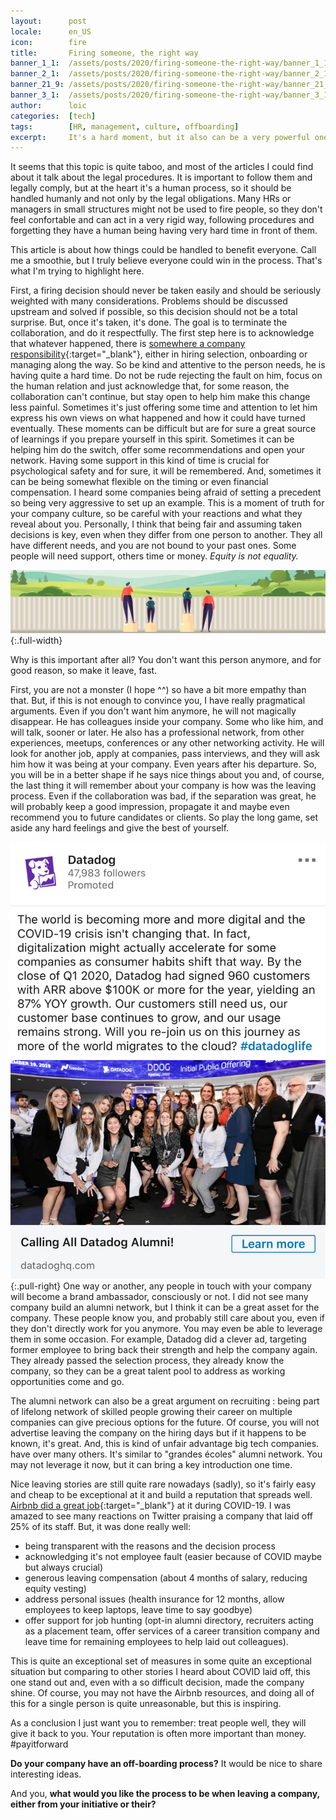```yaml
---
layout:      post
locale:      en_US
icon:        fire
title:       Firing someone, the right way
banner_1_1:  /assets/posts/2020/firing-someone-the-right-way/banner_1_1.jpg
banner_2_1:  /assets/posts/2020/firing-someone-the-right-way/banner_2_1.jpg
banner_21_9: /assets/posts/2020/firing-someone-the-right-way/banner_21_9.jpg
banner_3_1:  /assets/posts/2020/firing-someone-the-right-way/banner_3_1.jpg
author:      loic
categories:  [tech]
tags:        [HR, management, culture, offboarding]
excerpt:     It's a hard moment, but it also can be a very powerful one to show up and build your culture. Let's find what can be good even in bad times.
---
```


It seems that this topic is quite taboo, and most of the articles I could find about it talk about the legal procedures.
It is important to follow them and legally comply, but at the heart it's a human process, so it should be handled humanly and not only by the legal obligations.
Many HRs or managers in small structures might not be used to fire people, so they don't feel confortable and can act in a very rigid way, following procedures and forgetting they have a human being having very hard time in front of them.

This article is about how things could be handled to benefit everyone. Call me a smoothie, but I truly believe everyone could win in the process. That's what I'm trying to highlight here.

First, a firing decision should never be taken easily and should be seriously weighted with many considerations.
Problems should be discussed upstream and solved if possible, so this decision should not be a total surprise.
But, once it's taken, it's done. The goal is to terminate the collaboration, and do it respectfully.
The first step here is to acknowledge that whatever happened, there is [somewhere a company responsibility](https://youtu.be/MpVCQfImQ1A?t=3336){:target="_blank"}, either in hiring selection, onboarding or managing along the way.
So be kind and attentive to the person needs, he is having quite a hard time. Do not be rude rejecting the fault on him, focus on the human relation and just acknowledge that, for some reason, the collaboration can't continue, but stay open to help him make this change less painful.
Sometimes it's just offering some time and attention to let him express his own views on what happened and how it could have turned eventually.
These moments can be difficult but are for sure a great source of learnings if you prepare yourself in this spirit.
Sometimes it can be helping him do the switch, offer some recommendations and open your network.
Having some support in this kind of time is crucial for psychological safety and for sure, it will be remembered.
And, sometimes it can be being somewhat flexible on the timing or even financial compensation.
I heard some companies being afraid of setting a precedent so being very aggressive to set up an example.
This is a moment of truth for your company culture, so be careful with your reactions and what they reveal about you.
Personally, I think that being fair and assuming taken decisions is key, even when they differ from one person to another.
They all have different needs, and you are not bound to your past ones. Some people will need support, others time or money. *Equity is not equality.*

![Equity vs Equality](/assets/posts/2020/firing-someone-the-right-way/equity-vs-equality.jpg){:.full-width}

Why is this important after all? You don't want this person anymore, and for good reason, so make it leave, fast.

First, you are not a monster (I hope ^^) so have a bit more empathy than that. But, if this is not enough to convince you, I have really pragmatical arguments.
Even if you don't want him anymore, he will not magically disappear. He has colleagues inside your company. Some who like him, and will talk, sooner or later.
He also has a professional network, from other experiences, meetups, conferences or any other networking activity.
He will look for another job, apply at companies, pass interviews, and they will ask him how it was being at your company. Even years after his departure.
So, you will be in a better shape if he says nice things about you and, of course, the last thing it will remember about your company is how was the leaving process.
Even if the collaboration was bad, if the separation was great, he will probably keep a good impression, propagate it and maybe even recommend you to future candidates or clients.
So play the long game, set aside any hard feelings and give the best of yourself.

![Calling out alumni network](/assets/posts/2020/firing-someone-the-right-way/calling-out-for-alumni.jpg){:.pull-right}
One way or another, any people in touch with your company will become a brand ambassador, consciously or not.
I did not see many company build an alumni network, but I think it can be a great asset for the company.
These people know you, and probably still care about you, even if they don't directly work for you anymore.
You may even be able to leverage them in some occasion. For example, Datadog did a clever ad, targeting former employee to bring back their strength and help the company again.
They already passed the selection process, they already know the company, so they can be a great talent pool to address as working opportunities come and go.

The alumni network can also be a great argument on recruiting : being part of lifelong network of skilled people growing their career on multiple companies can give precious options for the future.
Of course, you will not advertise leaving the company on the hiring days but if it happens to be known, it's great.
And, this is kind of unfair advantage big tech companies. have over many others. It's similar to "grandes écoles" alumni network.
You may not leverage it now, but it can bring a key introduction one time.

Nice leaving stories are still quite rare nowadays (sadly), so it's fairly easy and cheap to be exceptional at it and build a reputation that spreads well.
[Airbnb did a great job](https://news.airbnb.com/a-message-from-co-founder-and-ceo-brian-chesky){:target="_blank"} at it during COVID-19.
I was amazed to see many reactions on Twitter praising a company that laid off 25% of its staff. But, it was done really well:
- being transparent with the reasons and the decision process
- acknowledging it's not employee fault (easier because of COVID maybe but always crucial)
- generous leaving compensation (about 4 months of salary, reducing equity vesting)
- address personal issues (health insurance for 12 months, allow employees to keep laptops, leave time to say goodbye)
- offer support for job hunting (opt-in alumni directory, recruiters acting as a placement team, offer services of a career transition company and leave time for remaining employees to help laid out colleagues).

This is quite an exceptional set of measures in some quite an exceptional situation but comparing to other stories I heard about COVID laid off, this one stand out and, even with a so difficult decision, made the company shine.
Of course, you may not have the Airbnb resources, and doing all of this for a single person is quite unreasonable, but this is inspiring.

As a conclusion I just want you to remember: treat people well, they will give it back to you. Your reputation is often more important than money. #payitforward

**Do your company have an off-boarding process?** It would be nice to share interesting ideas.

And you, **what would you like the process to be when leaving a company, either from your initiative or their?**
